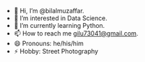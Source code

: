 - 👋 Hi, I’m @bilalmuzaffar.
- 👀 I’m interested in Data Science.
- 🌱 I’m currently learning Python.
- 📫 How to reach me gilu73041@gmail.com.
- 😄 Pronouns: he/his/him
- ⚡ Hobby: Street Photography

<!---
bilalmuzaffar/bilalmuzaffar is a ✨ special ✨ repository because its `README.md` (this file) appears on your GitHub profile.
You can click the Preview link to take a look at your changes.
--->

